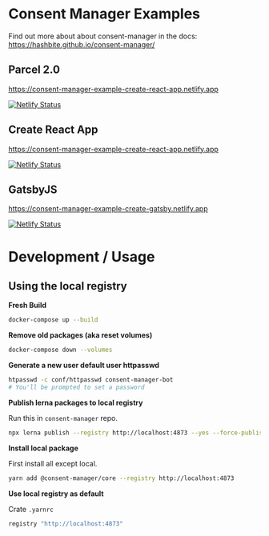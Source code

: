 # Consent Manager Examples

Find out more about about consent-manager in the docs: https://hashbite.github.io/consent-manager/

## Parcel 2.0

https://consent-manager-example-create-react-app.netlify.app

[![Netlify Status](https://api.netlify.com/api/v1/badges/f0ac541e-20c9-4eb1-929e-0e5380499421/deploy-status)](https://app.netlify.com/sites/consent-manager-example-parcel/deploys)

## Create React App

https://consent-manager-example-create-react-app.netlify.app

[![Netlify Status](https://api.netlify.com/api/v1/badges/f04d9ed2-0e72-4434-9709-3f660ad0373e/deploy-status)](https://app.netlify.com/sites/consent-manager-example-create-react-app/deploys)

## GatsbyJS

https://consent-manager-example-create-gatsby.netlify.app

[![Netlify Status](https://api.netlify.com/api/v1/badges/6fb0f8a2-8683-40f5-bad6-a9b21e73d988/deploy-status)](https://app.netlify.com/sites/consent-manager-example-gatsby/deploys)

# Development / Usage

## Using the local registry

**Fresh Build**
```sh
docker-compose up --build
```

**Remove old packages (aka reset volumes)**
```sh
docker-compose down --volumes
```

**Generate a new user default user httpasswd**
```sh
htpasswd -c conf/httpasswd consent-manager-bot
# You'll be prompted to set a password
```

**Publish lerna packages to local registry**

Run this in `consent-manager` repo.

```sh
npx lerna publish --registry http://localhost:4873 --yes --force-publish='*' --no-git-tag-version --no-commit-hooks --no-push --exact --dist-tag=latest
```


**Install local package**

First install all except local.

```sh
yarn add @consent-manager/core --registry http://localhost:4873
```

**Use local registry as default**

Crate `.yarnrc`

```sh
registry "http://localhost:4873"
```
